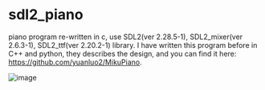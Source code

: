 # sdl2_piano
piano program re-written in c, use SDL2(ver 2.28.5-1), SDL2_mixer(ver 2.6.3-1), SDL2_ttf(ver 2.20.2-1) library. I have written this program before in C++ and python, they describes the design, and you can find it here: https://github.com/yuanluo2/MikuPiano.

![image](https://github.com/yuanluo2/sdl2_piano/assets/49439486/01705b1e-23f4-40c6-aea9-621f3cd0ea17)

